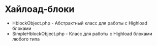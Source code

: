 <h1>Хайлоад-блоки</h1>

<ul>
  <li>HblockObject.php - Абстрактный класс для работы с Highload блоками</li>
  <li>SimpleHblockObject.php - Класс для работы с Highload блоками любого типа</li>
</ul>